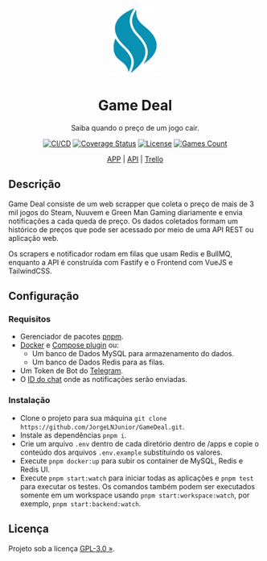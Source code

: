 <div align="center" id="short-description-and-logo">

<img src="apps/frontend/public/logo.png" width="100" />

<h1>Game Deal</h1>

Saiba quando o preço de um jogo cair.

</div>

<div align="center" id="badges">

[![CI/CD](https://img.shields.io/github/actions/workflow/status/JorgeLNJUnior/GameDeal/ci.yml?branch=main&label=CI%2FCD)](https://github.com/JorgeLNJunior/GameDeal/actions/workflows/ci.yml)
[![Coverage Status](https://coveralls.io/repos/github/JorgeLNJunior/GameDeal/badge.svg?branch=main)](https://coveralls.io/github/JorgeLNJunior/GameDeal?branch=main)
[![License](https://img.shields.io/github/license/JorgeLNJunior/GameDeal)](https://github.com/JorgeLNJunior/GameDeal/blob/main/LICENSE.md)
[![Games Count](https://img.shields.io/badge/dynamic/json?url=https%3A%2F%2Fapi.gamedeal.cloudns.nz%2Fgames%2Fcount&query=%24.total&label=Jogos&color=lgreen)](https://app.gamedeal.cloudns.nz/)

</div>

<div align="center" id="links">

[APP](https://app.gamedeal.cloudns.nz) |
[API](https://api.gamedeal.cloudns.nz) |
[Trello](https://trello.com/b/LZk67XmB)

</div>

## Descrição
Game Deal consiste de um web scrapper que coleta o preço de mais de 3 mil jogos do Steam, Nuuvem e Green Man Gaming diariamente e envia notificações a cada queda de preço. Os dados coletados formam um histórico de preços que pode ser acessado por meio de uma API REST ou aplicação web.

Os scrapers e notificador rodam em filas que usam Redis e BullMQ, enquanto a API é construída com Fastify e o Frontend com VueJS e TailwindCSS.

## Configuração

### Requisitos
- Gerenciador de pacotes [pnpm](https://pnpm.io/installation).
- [Docker](https://docs.docker.com/engine/install/ubuntu/) e [Compose plugin](https://docs.docker.com/compose/install/linux/#install-using-the-repository) ou:
  - Um banco de Dados MySQL para armazenamento do dados.
  - Um banco de Dados Redis para as filas.
- Um Token de Bot do [Telegram](https://t.me/botfather).
- O [ID do chat](https://www.alphr.com/find-chat-id-telegram) onde as notificações serão enviadas.

### Instalação
- Clone o projeto para sua máquina `git clone https://github.com/JorgeLNJunior/GameDeal.git`.
- Instale as dependências `pnpm i`.
- Crie um arquivo `.env` dentro de cada diretório dentro de /apps e copie o conteúdo dos arquivos `.env.example` substituindo os valores.
- Execute `pnpm docker:up` para subir os container de MySQL, Redis e Redis UI.
- Execute `pnpm start:watch` para iniciar todas as aplicações e `pnpm test` para executar os testes. Os comandos também podem ser executados somente em um workspace usando `pnpm start:workspace:watch`, por exemplo, `pnpm start:backend:watch`.

## Licença

Projeto sob a licença [GPL-3.0 »](https://github.com/JorgeLNJunior/GameDeal/blob/main/LICENSE.md).

